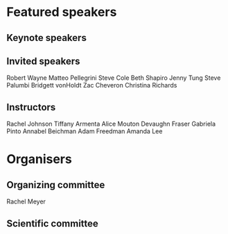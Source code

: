 # Featured speakers

## Keynote speakers


## Invited speakers
Robert Wayne
Matteo Pellegrini
Steve Cole
Beth Shapiro
Jenny Tung
Steve Palumbi
Bridgett vonHoldt
Zac Cheveron
Christina Richards

## Instructors
Rachel Johnson
Tiffany Armenta
Alice Mouton
Devaughn Fraser
Gabriela Pinto
Annabel Beichman
Adam Freedman
Amanda Lee

# Organisers


## Organizing committee
Rachel Meyer

## Scientific committee
